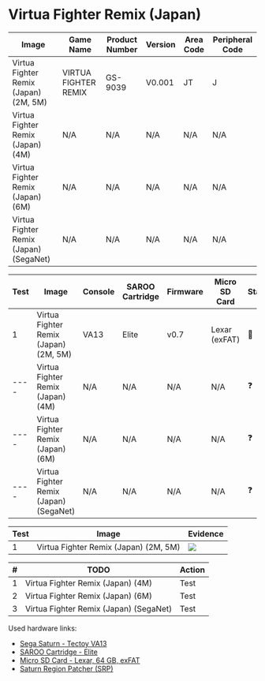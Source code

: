 # Virtua Fighter Remix (Japan)

| Image                                  | Game Name            | Product Number | Version | Area Code | Peripheral Code |
| -------------------------------------- | -------------------- | -------------- | ------- | --------- | --------------- |
| Virtua Fighter Remix (Japan) (2M, 5M)  | VIRTUA FIGHTER REMIX | GS-9039        | V0.001  | JT        | J               |
| Virtua Fighter Remix (Japan) (4M)      | N/A                  | N/A            | N/A     | N/A       | N/A             |
| Virtua Fighter Remix (Japan) (6M)      | N/A                  | N/A            | N/A     | N/A       | N/A             |
| Virtua Fighter Remix (Japan) (SegaNet) | N/A                  | N/A            | N/A     | N/A       | N/A             |

| Test | Image                                  | Console | SAROO Cartridge | Firmware | Micro SD Card | Status     | Time Played |
| ---- | -------------------------------------- | ------- | --------------- | -------- | ------------- | ---------- | ----------- |
| 1    | Virtua Fighter Remix (Japan) (2M, 5M)  | VA13    | Elite           | v0.7     | Lexar (exFAT) | :100:      | 15 minutes  |
| ---- | Virtua Fighter Remix (Japan) (4M)      | N/A     | N/A             | N/A      | N/A           | :question: | N/A         |
| ---- | Virtua Fighter Remix (Japan) (6M)      | N/A     | N/A             | N/A      | N/A           | :question: | N/A         |
| ---- | Virtua Fighter Remix (Japan) (SegaNet) | N/A     | N/A             | N/A      | N/A           | :question: | N/A         |

| Test | Image                                 | Evidence                                                                                         |
| ---- | ------------------------------------- | ------------------------------------------------------------------------------------------------ |
| 1    | Virtua Fighter Remix (Japan) (2M, 5M) | [![](https://img.youtube.com/vi/2GNpzRbxMRM/0.jpg)](https://www.youtube.com/watch?v=2GNpzRbxMRM) |

| #   | TODO                                   | Action |
| --- | -------------------------------------- | ------ |
| 1   | Virtua Fighter Remix (Japan) (4M)      | Test   |
| 2   | Virtua Fighter Remix (Japan) (6M)      | Test   |
| 3   | Virtua Fighter Remix (Japan) (SegaNet) | Test   |

Used hardware links:

- [Sega Saturn - Tectoy VA13](../../../../Info/Consoles/VA13/README.md)
- [SAROO Cartridge - Elite](../../../../Info/Cartridges/GuangzhouSanStarOnlineShop/1.6/README.md)
- [Micro SD Card - Lexar, 64 GB, exFAT](../../../../Info/SdCards/Lexar/64GB/exfat/README.md)
- [Saturn Region Patcher (SRP)](https://segaxtreme.net/resources/saturn-region-patcher.81/download)
